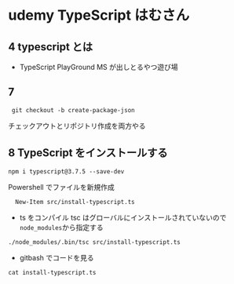 # udemy TypeScript はむさん

## 4 typescript とは

- TypeScript PlayGround
  MS が出しとるやつ遊び場

## 7

```
 git checkout -b create-package-json
```

チェックアウトとリポジトリ作成を両方やる

## 8 TypeScript をインストールする

```
npm i typescript@3.7.5 --save-dev
```

Powershell でファイルを新規作成

```
  New-Item src/install-typescript.ts
```

- ts をコンパイル
  tsc はグローバルにインストールされていないので`node_modules`から指定する

```
./node_modules/.bin/tsc src/install-typescript.ts
```

- gitbash でコードを見る

```
cat install-typescript.ts

```
